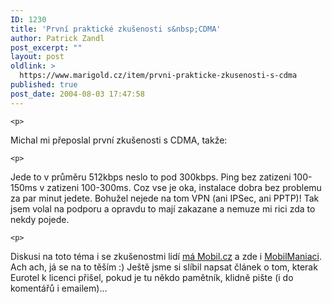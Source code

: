 ```yaml
---
ID: 1230
title: 'První praktické zkušenosti s&nbsp;CDMA'
author: Patrick Zandl
post_excerpt: ""
layout: post
oldlink: >
  https://www.marigold.cz/item/prvni-prakticke-zkusenosti-s-cdma
published: true
post_date: 2004-08-03 17:47:58
---
```

	<p>
Michal mi přeposlal první zkušenosti s CDMA, takže:</p>

	<p>
Jede to v průměru 512kbps neslo to pod 300kbps.
Ping bez zatizeni 100-150ms v zatizeni 100-300ms.
Coz vse je oka, instalace dobra bez problemu za par minut jedete.
Bohužel nejede na tom VPN (ani IPSec, ani PPTP)!  Tak jsem volal na podporu a opravdu to mají zakazane a nemuze mi rici zda to nekdy pojede.</p>

	<p>
Diskusi na toto téma i se zkušenostmi lidí <a href="http://mobil.idnes.cz/aktuality/cdma-zkusenosti040803.html">má Mobil.cz</a> a zde i <a href="http://www.mobilmania.cz/Bleskovky/AR.asp?ARI=107859">MobilManiaci</a>. Ach ach, já se na to těším :) Ještě jsme si slíbil napsat článek o tom, kterak Eurotel k licenci přišel, pokud je tu někdo pamětník, klidně pište (i do komentářů i emailem)...
</p>
